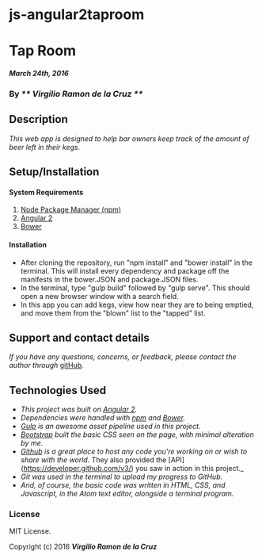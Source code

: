 # js-angular2taproom

# Tap Room

#### _March 24th, 2016_

### By _** Virgilio Ramon de la Cruz **_

## Description

_This web app is designed to help bar owners keep track of the amount of beer left in their kegs._

## Setup/Installation

#### System Requirements

1. [Node Package Manager (npm)](https://www.npmjs.com/)
2. [Angular 2](https://angular.io/)
3. [Bower](http://bower.io/)

#### Installation

* After cloning the repository, run "npm install" and "bower install" in the terminal. This will install every dependency and package off the manifests in the bower.JSON and package.JSON files.
* In the terminal, type "gulp build" followed by "gulp serve". This should open a new browser window with a search field.
* In this app you can add kegs, view how near they are to being emptied, and move them from the "blown" list to the "tapped" list.

## Support and contact details

_If you have any questions, concerns, or feedback, please contact the author through_ [gitHub](https://github.com/vrdlc/).

## Technologies Used

* _This project was built on [Angular 2](https://angular.io/)._
* _Dependencies were handled with [npm](https://www.npmjs.com/) and [Bower](http://bower.io/)._
* _[Gulp](http://gulpjs.com/) is an awesome asset pipeline used in this project._
* _[Bootstrap](http://getbootstrap.com/) built the basic CSS seen on the page, with minimal alteration by me._
* _[Github](https://www.github.com) is a great place to host any code you're working on or wish to share with the world._ They also provided the [API] (https://developer.github.com/v3/) you saw in action in this project._
* _Git was used in the terminal to upload my progress to GitHub._
* _And, of course, the basic code was written in HTML, CSS, and Javascript, in the Atom text editor, alongside a terminal program._



### License

MIT License.

Copyright (c) 2016 **_Virgilio Ramon de la Cruz_**
